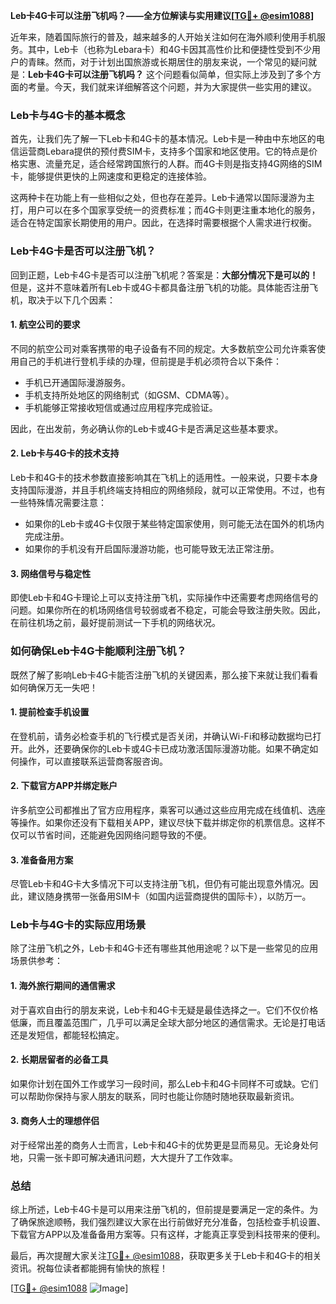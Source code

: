**Leb卡4G卡可以注册飞机吗？——全方位解读与实用建议[[TG💪+ @esim1088](https://t.me/s/esim1088)]**

近年来，随着国际旅行的普及，越来越多的人开始关注如何在海外顺利使用手机服务。其中，Leb卡（也称为Lebara卡）和4G卡因其高性价比和便捷性受到不少用户的青睐。然而，对于计划出国旅游或长期居住的朋友来说，一个常见的疑问就是：**Leb卡4G卡可以注册飞机吗？** 这个问题看似简单，但实际上涉及到了多个方面的考量。今天，我们就来详细解答这个问题，并为大家提供一些实用的建议。

### Leb卡与4G卡的基本概念

首先，让我们先了解一下Leb卡和4G卡的基本情况。Leb卡是一种由中东地区的电信运营商Lebara提供的预付费SIM卡，支持多个国家和地区使用。它的特点是价格实惠、流量充足，适合经常跨国旅行的人群。而4G卡则是指支持4G网络的SIM卡，能够提供更快的上网速度和更稳定的连接体验。

这两种卡在功能上有一些相似之处，但也存在差异。Leb卡通常以国际漫游为主打，用户可以在多个国家享受统一的资费标准；而4G卡则更注重本地化的服务，适合在特定国家长期使用的用户。因此，在选择时需要根据个人需求进行权衡。

### Leb卡4G卡是否可以注册飞机？

回到正题，Leb卡4G卡是否可以注册飞机呢？答案是：**大部分情况下是可以的！** 但是，这并不意味着所有Leb卡或4G卡都具备注册飞机的功能。具体能否注册飞机，取决于以下几个因素：

#### 1. 航空公司的要求
不同的航空公司对乘客携带的电子设备有不同的规定。大多数航空公司允许乘客使用自己的手机进行登机手续的办理，但前提是手机必须符合以下条件：
- 手机已开通国际漫游服务。
- 手机支持所处地区的网络制式（如GSM、CDMA等）。
- 手机能够正常接收短信或通过应用程序完成验证。

因此，在出发前，务必确认你的Leb卡或4G卡是否满足这些基本要求。

#### 2. Leb卡与4G卡的技术支持
Leb卡和4G卡的技术参数直接影响其在飞机上的适用性。一般来说，只要卡本身支持国际漫游，并且手机终端支持相应的网络频段，就可以正常使用。不过，也有一些特殊情况需要注意：
- 如果你的Leb卡或4G卡仅限于某些特定国家使用，则可能无法在国外的机场内完成注册。
- 如果你的手机没有开启国际漫游功能，也可能导致无法正常注册。

#### 3. 网络信号与稳定性
即使Leb卡和4G卡理论上可以支持注册飞机，实际操作中还需要考虑网络信号的问题。如果你所在的机场网络信号较弱或者不稳定，可能会导致注册失败。因此，在前往机场之前，最好提前测试一下手机的网络状况。

### 如何确保Leb卡4G卡能顺利注册飞机？

既然了解了影响Leb卡4G卡能否注册飞机的关键因素，那么接下来就让我们看看如何确保万无一失吧！

#### 1. 提前检查手机设置
在登机前，请务必检查手机的飞行模式是否关闭，并确认Wi-Fi和移动数据均已打开。此外，还要确保你的Leb卡或4G卡已成功激活国际漫游功能。如果不确定如何操作，可以直接联系运营商客服咨询。

#### 2. 下载官方APP并绑定账户
许多航空公司都推出了官方应用程序，乘客可以通过这些应用完成在线值机、选座等操作。如果你还没有下载相关APP，建议尽快下载并绑定你的机票信息。这样不仅可以节省时间，还能避免因网络问题导致的不便。

#### 3. 准备备用方案
尽管Leb卡和4G卡大多情况下可以支持注册飞机，但仍有可能出现意外情况。因此，建议随身携带一张备用SIM卡（如国内运营商提供的国际卡），以防万一。

### Leb卡与4G卡的实际应用场景

除了注册飞机之外，Leb卡和4G卡还有哪些其他用途呢？以下是一些常见的应用场景供参考：

#### 1. 海外旅行期间的通信需求
对于喜欢自由行的朋友来说，Leb卡和4G卡无疑是最佳选择之一。它们不仅价格低廉，而且覆盖范围广，几乎可以满足全球大部分地区的通信需求。无论是打电话还是发短信，都能轻松搞定。

#### 2. 长期居留者的必备工具
如果你计划在国外工作或学习一段时间，那么Leb卡和4G卡同样不可或缺。它们可以帮助你保持与家人朋友的联系，同时也能让你随时随地获取最新资讯。

#### 3. 商务人士的理想伴侣
对于经常出差的商务人士而言，Leb卡和4G卡的优势更是显而易见。无论身处何地，只需一张卡即可解决通讯问题，大大提升了工作效率。

### 总结

综上所述，Leb卡4G卡是可以用来注册飞机的，但前提是要满足一定的条件。为了确保旅途顺畅，我们强烈建议大家在出行前做好充分准备，包括检查手机设置、下载官方APP以及准备备用方案等。只有这样，才能真正享受到科技带来的便利。

最后，再次提醒大家关注[TG💪+ @esim1088](https://t.me/s/esim1088)，获取更多关于Leb卡和4G卡的相关资讯。祝每位读者都能拥有愉快的旅程！

[[TG💪+ @esim1088](https://t.me/s/esim1088) ![Image](https://i.postimg.cc/4NQfJmqS/Snipaste-2025-05-13-00-14-12.png)]